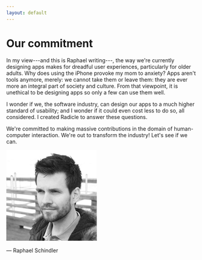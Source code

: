 ```yaml
---
layout: default
---
```


# Our commitment

In my view---and this is Raphael writing---, the way we're currently designing apps makes for dreadful user experiences, particularly for older adults. Why does using the iPhone provoke my mom to anxiety? Apps aren't tools anymore, merely: we cannot take them or leave them: they are ever more an integral part of society and culture. From that viewpoint, it is unethical to be designing apps so only a few can use them well.

I wonder if we, the software industry, can design our apps to a much higher standard of usability; and I wonder if it could even cost less to do so, all considered. I created Radicle to answer these questions.

We're committed to making massive contributions in the domain of human-computer interaction. We're out to transform the industry! Let's see if we can.

<img src="/assets/raphael-portrait.jpg" srcset="/assets/raphael-portrait@2x.jpg 2x">
<p>
  &mdash; Raphael Schindler
</p>